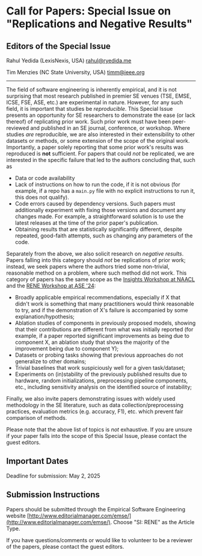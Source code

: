 # Call for Papers: Special Issue on "Replications and Negative Results"

## Editors of the Special Issue

Rahul Yedida (LexisNexis, USA) [rahul@ryedida.me](mailto:rahul@ryedida.me)

Tim Menzies (NC State University, USA) [timm@ieee.org](mailto:timm@ieee.org)

<hr/>

The field of software engineering is inherently empirical, and it is not surprising that most research published in premier SE venues (TSE, EMSE, ICSE, FSE, ASE, etc.) are experimental in nature. However, for any such field, it is important that studies be *reproducible*. This Special Issue presents an opportunity for SE researchers to demonstrate the ease (or lack thereof) of replicating prior work. Such prior work must have been peer-reviewed and published in an SE journal, conference, or workshop. Where studies *are* reproducible, we are also interested in their extensibility to other datasets or methods, or some extension of the scope of the original work. Importantly, a paper solely reporting that some prior work's results was reproduced is **not** sufficient. For papers that could *not* be replicated, we are interested in the specific failure that led to the authors concluding that, such as 

* Data or code availability
* Lack of instructions on how to run the code, if it is not obvious (for example, if a repo has a `main.py` file with no explicit instructions to run it, this does not qualify).
* Code errors caused by dependency versions. Such papers must additionally experiment with fixing those versions and document any changes made. For example, a straightforward solution is to use the latest releases at the time of the prior paper's publication.
* Obtaining results that are statistically significantly different, despite repeated, good-faith attempts, such as changing any parameters of the code.

Separately from the above, we also solicit research on *negative results*. Papers falling into this category should *not* be replications of prior work; instead, we seek papers where the authors tried some non-trivial, reasonable method on a problem, where such method did not work. This category of papers has the same scope as the [Insights Workshop at NAACL](https://insights-workshop.github.io/) and the [RENE Workshop at ASE '24](https://conf.researchr.org/track/ase-2024/ase-2024--workshop--rene):

* Broadly applicable empirical recommendations, especially if X that didn't work is something that many practitioners would think reasonable to try, and if the demonstration of X's failure is accompanied by some explanation/hypothesis;
* Ablation studies of components in previously proposed models, showing that their contributions are different from what was initially reported (for example, if a paper reported significant improvements as being due to component X, an ablation study that shows the majority of the improvement being due to component Y);
* Datasets or probing tasks showing that previous approaches do not generalize to other domains;
* Trivial baselines that work suspiciously well for a given task/dataset;
* Experiments on (in)stability of the previously published results due to hardware, random initializations, preprocessing pipeline components, etc., including sensitivity analysis on the identified source of instability;

Finally, we also invite papers demonstrating issues with widely used methodology in the SE literature, such as data collection/preprocessing practices, evaluation metrics (e.g. accuracy, F1), etc. which prevent fair comparison of methods.

Please note that the above list of topics is *not* exhaustive. If you are unsure if your paper falls into the scope of this Special Issue, please contact the guest editors.

## Important Dates

Deadline for submission: May 2, 2025

## Submission Instructions

Papers should be submitted through the Empirical Software Engineering website [http://www.editorialmanager.com/emse/](http://www.editorialmanager.com/emse/). Choose "SI: RENE" as the Article Type.

If you have questions/comments or would like to volunteer to be a reviewer of the papers, please contact the guest editors.
